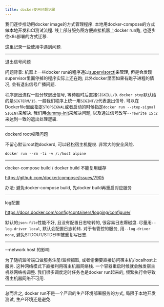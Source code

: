```yaml
---
title: docker使用问题记录
---
```


我们逐步推动用docker image的方式管理程序. 本地用docker-compose的方式做本地开发和CI测试流程.
线上部分服务图方便直接机器上docker run跑, 也逐步往k8s部署的方式迁移.

这里记录一些使用中遇到问题.

---
退出信号问题

问题背景:
机器上一些docker run的程序通过[supervisorctl](http://supervisord.org/)来管理, 但是会发现supervisor里面停掉的程序实际上还在跑;
此外docker里面如果有跑子进程的情况, 会有退出信号广播问题.

程序退出流程一般分软退出信号, 等待超时后直接`SIGKILL/9`. `docker stop`默认给的是`SIGTERM/15`.
一般我们程序上统一用`SIGINT/2`代表退出信号.
可以在Dockerfile里面指定`STOPSIGNAL`或者启动的时候指定`docker run --stop-signal SIGINT`来解决.
我们用[dummy-init](https://github.com/Yelp/dumb-init)来解决问题, 以及通过信号改写`--rewrite 15:2`来达到一致的退出处理逻辑.

---
dockerd root权限问题

不留心默认root跑dockerd, 可以轻松宿主机提权. 非常大的安全风险.

`docker run --rm -ti -v /:/host alpine`

---
docker-compose build / docker build 不能复用缓存

<https://github.com/docker/compose/issues/7905>

办法: 避免docker-compose build, 先docker build再重启对应服务

---
log配置

<https://docs.docker.com/config/containers/logging/configure/>

默认的`json-file`性能不好, 且没有配置日志轮转的, 很容易日志爆磁盘.
尽量用`--log-driver local`, 默认会配置日志轮转.
对于有管控的服务, 用`--log-driver none`, 避免STDOUT/STDERR被重复写日志.

---
--network host 的影响

为了随机监听端口做服务注册/监控抓取, 或者偷懒要直接访问宿主机/localhost上服务.
这种网络模式下直接利用宿主机器网络栈. 一个容器重启时候就会触发宿主机器网络栈调整.
我们很多调度定时任务也是docker run起来的, 频繁执行会导致宿主机器网络不可用.

---
总而言之, docker run不是一个严肃的生产环境部署服务的方式, 局限于本地开发测试, 生产环境还是避免.